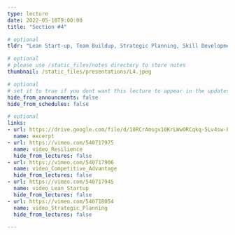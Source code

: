```yaml
---
type: lecture
date: 2022-05-10T9:00:00
title: "Section #4"

# optional
tldr: "Lean Start-up, Team Buildup, Strategic Planning, Skill Development."

# optional
# please use /static_files/notes directory to store notes
thumbnail: /static_files/presentations/L4.jpeg

# optional
# set it to true if you dont want this lecture to appear in the updates section
hide_from_announcments: false
hide_from_schedules: false

# optional
links:
- url: https://drive.google.com/file/d/10RCrAmsgv10KrLWwORCqkq-5Lv4sw-PC/view?usp=sharing
  name: excerpt
- url: https://vimeo.com/540717975
  name: video_Resilience
  hide_from_lectures: false
- url: https://vimeo.com/540717906
  name: video_Competitive_Advantage
  hide_from_lectures: false
- url: https://vimeo.com/540717945
  name: video_Lean_Startup
  hide_from_lectures: false
- url: https://vimeo.com/540718054
  name: video_Strategic_Planning
  hide_from_lectures: false

---
```

